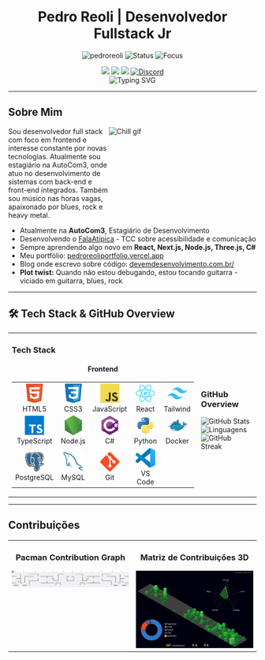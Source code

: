 <div align="center">
  <h1>Pedro Reoli | Desenvolvedor Fullstack Jr</h1>
  
  <p>
    <img src="https://komarev.com/ghpvc/?username=pedroreoli&label=Visitantes&color=0e75b6&style=flat" alt="pedroreoli" />
    <img src="https://img.shields.io/badge/Status-Codando%20Agora-brightgreen?style=flat&logo=visual-studio-code&logoColor=white" alt="Status" />
    <img src="https://img.shields.io/badge/Foco-Frontend%20Avançado-blue?style=flat&logo=react" alt="Focus" />
  </p>

  <div>
    <a href="https://www.youtube.com/@DevDesenvolvimento"><img src="https://img.shields.io/badge/YouTube-FF0000?style=for-the-badge&logo=youtube&logoColor=white" /></a>
    <a href="https://www.instagram.com/01_dev_em_desenvolvimento/"><img src="https://img.shields.io/badge/Instagram-E4405F?style=for-the-badge&logo=instagram&logoColor=white" /></a>
    <a href="https://www.linkedin.com/in/pedro-lucas-reis-de-oliveira-sousa-a93945171/"><img src="https://img.shields.io/badge/LinkedIn-0077B5?style=for-the-badge&logo=linkedin&logoColor=white" /></a>
    <a href="https://discord.gg/teDfu39G7r"><img src="https://img.shields.io/badge/Discord-5865F2?style=for-the-badge&logo=discord&logoColor=white" alt="Discord" /></a>
  </div>
  
  <img src="https://readme-typing-svg.herokuapp.com?font=Fira+Code&weight=600&size=24&pause=1000&color=6E56CF&center=true&vCenter=true&random=false&width=600&lines=Desenvolvedor+Frontend+Especialista;Desenvolvedor+Full+Stack;Criador+de+Interfaces+Imersivas;Entusiasta+de+React+e+Next.js;Artista+do+Código;Músico+nas+Horas+Vagas" alt="Typing SVG" />
</div>

---

## Sobre Mim

<img align="right" alt="Chill gif" src="https://cdn.shopify.com/s/files/1/0578/3696/1997/t/9/assets/lofiboy.gif?v=103461765217895835051680702279" width="300" height="160" />

Sou desenvolvedor full stack com foco em frontend e interesse constante por novas tecnologias. Atualmente sou estagiário na AutoCom3, onde atuo no desenvolvimento de sistemas com back-end e front-end integrados.
Também sou músico nas horas vagas, apaixonado por blues, rock e heavy metal.

- Atualmente na **AutoCom3**, Estagiário de Desenvolvimento
- Desenvolvendo o [FalaAtípica](https://github.com/PedroReoli/falatipica-tutor) - TCC sobre acessibilidade e comunicação
- Sempre aprendendo algo novo em **React, Next.js, Node.js, Three.js, C#**
- Meu portfólio: [pedroreoliportfolio.vercel.app](https://pedroreoliportfolio.vercel.app)
- Blog onde escrevo sobre código: [devemdesenvolvimento.com.br/](https://www.devemdesenvolvimento.com.br/)
- **Plot twist:** Quando não estou debugando, estou tocando guitarra - viciado em guitarra, blues, rock

---

## 🛠️ Tech Stack & GitHub Overview

<div align="center">
  <table>
    <tr>
      <td width="50%">
        <h3>Tech Stack</h3>
        <div align="center">
          <h4>Frontend</h4>
          <table>
            <tr>
              <td align="center"><img src="https://raw.githubusercontent.com/devicons/devicon/master/icons/html5/html5-original.svg" width="40" /><br>HTML5</td>
              <td align="center"><img src="https://raw.githubusercontent.com/devicons/devicon/master/icons/css3/css3-original.svg" width="40" /><br>CSS3</td>
              <td align="center"><img src="https://raw.githubusercontent.com/devicons/devicon/master/icons/javascript/javascript-original.svg" width="40" /><br>JavaScript</td>
              <td align="center"><img src="https://raw.githubusercontent.com/devicons/devicon/master/icons/react/react-original.svg" width="40" /><br>React</td>
              <td align="center"><img src="https://raw.githubusercontent.com/devicons/devicon/ca28c779441053191ff11710fe24a9e6c23690d6/icons/tailwindcss/tailwindcss-original.svg" width="40" /><br>Tailwind</td>
            </tr>
            <tr>
              <td align="center"><img src="https://raw.githubusercontent.com/devicons/devicon/master/icons/typescript/typescript-original.svg" width="40" /><br>TypeScript</td>
              <td align="center"><img src="https://raw.githubusercontent.com/devicons/devicon/master/icons/nodejs/nodejs-original.svg" width="40" /><br>Node.js</td>
              <td align="center"><img src="https://raw.githubusercontent.com/devicons/devicon/master/icons/csharp/csharp-original.svg" width="40" /><br>C#</td>
              <td align="center"><img src="https://raw.githubusercontent.com/devicons/devicon/master/icons/python/python-original.svg" width="40" /><br>Python</td>
              <td align="center"><img src="https://raw.githubusercontent.com/devicons/devicon/master/icons/docker/docker-original.svg" width="40" /><br>Docker</td>
            </tr>
            <tr>
              <td align="center"><img src="https://raw.githubusercontent.com/devicons/devicon/master/icons/postgresql/postgresql-original.svg" width="40" /><br>PostgreSQL</td>
              <td align="center"><img src="https://raw.githubusercontent.com/devicons/devicon/master/icons/mysql/mysql-original.svg" width="40" /><br>MySQL</td>
              <td align="center"><img src="https://raw.githubusercontent.com/devicons/devicon/master/icons/git/git-original.svg" width="40" /><br>Git</td>
              <td align="center"><img src="https://raw.githubusercontent.com/devicons/devicon/master/icons/vscode/vscode-original.svg" width="40" /><br>VS Code</td>
              <td align="center"></td>
            </tr>
          </table>
        </div>
      </td>
      <td width="50%">
        <h3>GitHub Overview</h3>
        <img width="100%" src="https://github-readme-stats.vercel.app/api?username=pedroreoli&show_icons=true&theme=radical&hide_border=true" alt="GitHub Stats" />
        <img width="100%" src="https://github-readme-stats.vercel.app/api/top-langs/?username=pedroreoli&layout=compact&theme=radical&hide_border=true&hide_title=true" alt="Linguagens" />
        <img width="100%" src="https://github-readme-streak-stats.herokuapp.com/?user=pedroreoli&theme=radical&hide_border=true" alt="GitHub Streak" />
      </td>
    </tr>
  </table>
</div>

---

## Contribuições

<table>
  <tr>
    <td width="50%" align="center" valign="top">
      <h3>Pacman Contribution Graph</h3>
      <picture>
        <source media="(prefers-color-scheme: dark)" srcset="https://raw.githubusercontent.com/PedroReoli/PedroReoli/output/pacman-contribution-graph-dark.svg">
        <source media="(prefers-color-scheme: light)" srcset="https://raw.githubusercontent.com/PedroReoli/PedroReoli/output/pacman-contribution-graph.svg">
        <img alt="pacman contribution graph" src="https://raw.githubusercontent.com/PedroReoli/PedroReoli/output/pacman-contribution-graph.svg" width="100%">
      </picture>
    </td>
    <td width="50%" align="center" valign="top">
      <h3>Matriz de Contribuições 3D</h3>
      <img src="./profile-3d-contrib/profile-night-green.svg" alt="3D Profile" width="100%" />
    </td>
  </tr>
</table>

